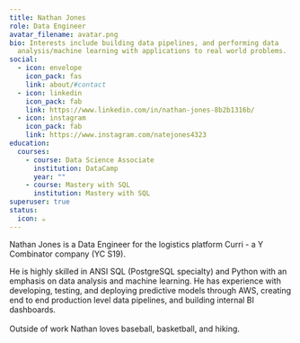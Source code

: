 ```yaml
---
title: Nathan Jones
role: Data Engineer
avatar_filename: avatar.png
bio: Interests include building data pipelines, and performing data
  analysis/machine learning with applications to real world problems.
social:
  - icon: envelope
    icon_pack: fas
    link: about/#contact
  - icon: linkedin
    icon_pack: fab
    link: https://www.linkedin.com/in/nathan-jones-8b2b1316b/
  - icon: instagram
    icon_pack: fab
    link: https://www.instagram.com/natejones4323
education:
  courses:
    - course: Data Science Associate
      institution: DataCamp
      year: ""
    - course: Mastery with SQL
      institution: Mastery with SQL
superuser: true
status:
  icon: ☕️
---
```

N﻿athan Jones is a Data Engineer for the logistics platform Curri - a Y Combinator company (YC S19).

He is highly skilled in ANSI SQL (PostgreSQL specialty) and Python with an emphasis on data analysis and machine learning. He has experience with developing, testing, and deploying predictive models through AWS, creating end to end production level data pipelines, and building internal BI dashboards.\
\
Outside of work Nathan loves baseball, basketball, and hiking.